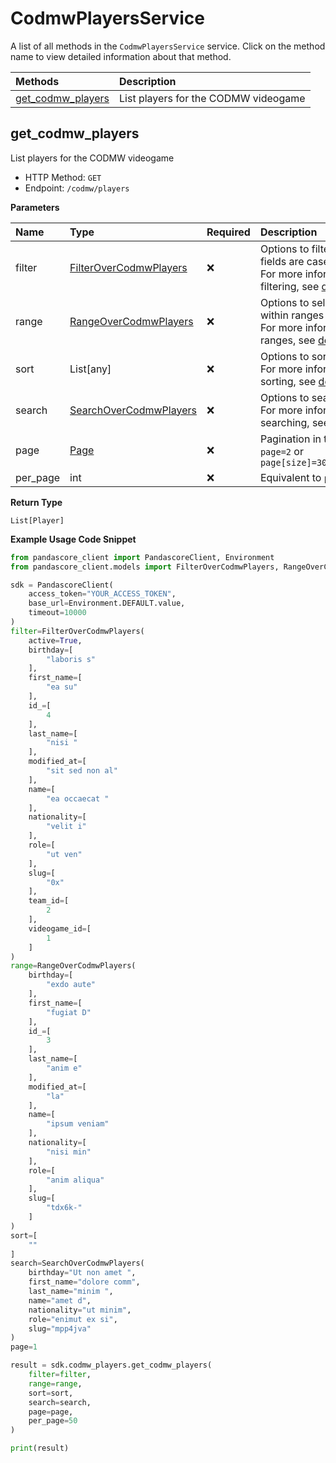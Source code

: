 # CodmwPlayersService

A list of all methods in the `CodmwPlayersService` service. Click on the method name to view detailed information about that method.

| Methods                                 | Description                          |
| :-------------------------------------- | :----------------------------------- |
| [get_codmw_players](#get_codmw_players) | List players for the CODMW videogame |

## get_codmw_players

List players for the CODMW videogame

- HTTP Method: `GET`
- Endpoint: `/codmw/players`

**Parameters**

| Name     | Type                                                          | Required | Description                                                                                                                                         |
| :------- | :------------------------------------------------------------ | :------- | :-------------------------------------------------------------------------------------------------------------------------------------------------- |
| filter   | [FilterOverCodmwPlayers](../models/FilterOverCodmwPlayers.md) | ❌       | Options to filter results. String fields are case sensitive <br/>For more information on filtering, see [docs](/docs/filtering-and-sorting#filter). |
| range    | [RangeOverCodmwPlayers](../models/RangeOverCodmwPlayers.md)   | ❌       | Options to select results within ranges <br/>For more information on ranges, see [docs](/docs/filtering-and-sorting#range).                         |
| sort     | List[any]                                                     | ❌       | Options to sort results <br/>For more information on sorting, see [docs](/docs/filtering-and-sorting#sort).                                         |
| search   | [SearchOverCodmwPlayers](../models/SearchOverCodmwPlayers.md) | ❌       | Options to search results <br/>For more information on searching, see [docs](/docs/filtering-and-sorting#search).                                   |
| page     | [Page](../models/Page.md)                                     | ❌       | Pagination in the form of `page=2` or `page[size]=30&page[number]=2`                                                                                |
| per_page | int                                                           | ❌       | Equivalent to `page[size]`                                                                                                                          |

**Return Type**

`List[Player]`

**Example Usage Code Snippet**

```python
from pandascore_client import PandascoreClient, Environment
from pandascore_client.models import FilterOverCodmwPlayers, RangeOverCodmwPlayers, SearchOverCodmwPlayers

sdk = PandascoreClient(
    access_token="YOUR_ACCESS_TOKEN",
    base_url=Environment.DEFAULT.value,
    timeout=10000
)
filter=FilterOverCodmwPlayers(
    active=True,
    birthday=[
        "laboris s"
    ],
    first_name=[
        "ea su"
    ],
    id_=[
        4
    ],
    last_name=[
        "nisi "
    ],
    modified_at=[
        "sit sed non al"
    ],
    name=[
        "ea occaecat "
    ],
    nationality=[
        "velit i"
    ],
    role=[
        "ut ven"
    ],
    slug=[
        "0x"
    ],
    team_id=[
        2
    ],
    videogame_id=[
        1
    ]
)
range=RangeOverCodmwPlayers(
    birthday=[
        "exdo aute"
    ],
    first_name=[
        "fugiat D"
    ],
    id_=[
        3
    ],
    last_name=[
        "anim e"
    ],
    modified_at=[
        "la"
    ],
    name=[
        "ipsum veniam"
    ],
    nationality=[
        "nisi min"
    ],
    role=[
        "anim aliqua"
    ],
    slug=[
        "tdx6k-"
    ]
)
sort=[
    ""
]
search=SearchOverCodmwPlayers(
    birthday="Ut non amet ",
    first_name="dolore comm",
    last_name="minim ",
    name="amet d",
    nationality="ut minim",
    role="enimut ex si",
    slug="mpp4jva"
)
page=1

result = sdk.codmw_players.get_codmw_players(
    filter=filter,
    range=range,
    sort=sort,
    search=search,
    page=page,
    per_page=50
)

print(result)
```

<!-- This file was generated by liblab | https://liblab.com/ -->
